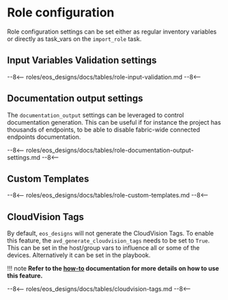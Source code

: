 <!--
  ~ Copyright (c) 2023 Arista Networks, Inc.
  ~ Use of this source code is governed by the Apache License 2.0
  ~ that can be found in the LICENSE file.
  -->

# Role configuration

Role configuration settings can be set either as regular inventory variables or directly as task_vars on the `import_role` task.

## Input Variables Validation settings

--8<--
roles/eos_designs/docs/tables/role-input-validation.md
--8<--

## Documentation output settings

The `documentation_output` settings can be leveraged to control documentation generation. This can be useful
if for instance the project has thousands of endpoints, to be able to disable fabric-wide connected endpoints documentation.

--8<--
roles/eos_designs/docs/tables/role-documentation-output-settings.md
--8<--

## Custom Templates

--8<--
roles/eos_designs/docs/tables/role-custom-templates.md
--8<--

## CloudVision Tags

By default, `eos_designs` will not generate the CloudVision Tags. To enable this feature, the `avd_generate_cloudvision_tags` needs to be set to `True`.
This can be set in the host/group vars to influence all or some of the devices. Alternatively it can be set in the playbook.

!!! note
    **Refer to the [how-to](./how-to/cloudvision-tags.md) documentation for more details on how to use this feature.**

--8<--
roles/eos_designs/docs/tables/cloudvision-tags.md
--8<--
